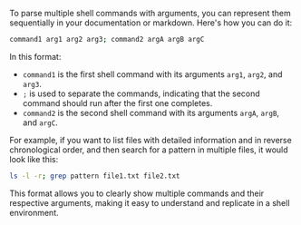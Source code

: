 To parse multiple shell commands with arguments, you can represent them sequentially in your documentation or markdown. Here's how you can do it:

```bash
command1 arg1 arg2 arg3; command2 argA argB argC
```

In this format:
- `command1` is the first shell command with its arguments `arg1`, `arg2`, and `arg3`.
- `;` is used to separate the commands, indicating that the second command should run after the first one completes.
- `command2` is the second shell command with its arguments `argA`, `argB`, and `argC`.

For example, if you want to list files with detailed information and in reverse chronological order, and then search for a pattern in multiple files, it would look like this:

```bash
ls -l -r; grep pattern file1.txt file2.txt
```

This format allows you to clearly show multiple commands and their respective arguments, making it easy to understand and replicate in a shell environment.

